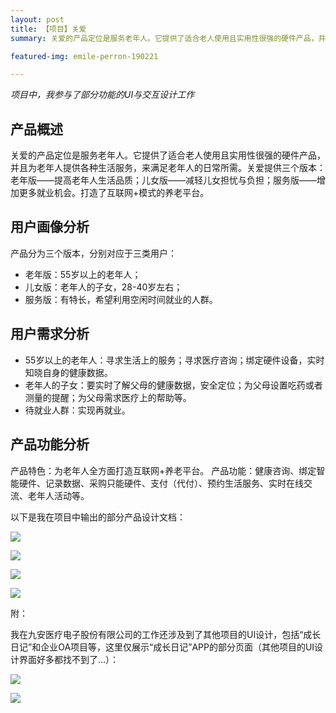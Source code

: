 ```yaml
---
layout: post
title: 【项目】关爱
summary: 关爱的产品定位是服务老年人。它提供了适合老人使用且实用性很强的硬件产品，并且为老年人提供各种生活服务，来满足老年人的日常所需。关爱提供三个版本：老年版——提高老年人生活品质；儿女版——减轻儿女担忧与负担；服务版——增加更多就业机会。打造了互联网+模式的养老平台。

featured-img: emile-perron-190221

---
```

*项目中，我参与了部分功能的UI与交互设计工作*

## 产品概述 ##

关爱的产品定位是服务老年人。它提供了适合老人使用且实用性很强的硬件产品，并且为老年人提供各种生活服务，来满足老年人的日常所需。关爱提供三个版本：老年版——提高老年人生活品质；儿女版——减轻儿女担忧与负担；服务版——增加更多就业机会。打造了互联网+模式的养老平台。

## 用户画像分析 ##

产品分为三个版本，分别对应于三类用户：

- 老年版：55岁以上的老年人；
- 儿女版：老年人的子女，28-40岁左右；
- 服务版：有特长，希望利用空闲时间就业的人群。

## 用户需求分析 ##

- 55岁以上的老年人：寻求生活上的服务；寻求医疗咨询；绑定硬件设备，实时知晓自身的健康数据。
- 老年人的子女：要实时了解父母的健康数据，安全定位；为父母设置吃药或者测量的提醒；为父母需求医疗上的帮助等。
- 待就业人群：实现再就业。

## 产品功能分析 ##

产品特色：为老年人全方面打造互联网+养老平台。
产品功能：健康咨询、绑定智能硬件、记录数据、采购只能硬件、支付（代付）、预约生活服务、实时在线交流、老年人活动等。



以下是我在项目中输出的部分产品设计文档：

![](https://i.imgur.com/nfqR2Fo.jpg)


![](https://i.imgur.com/YEeHH1R.jpg)


![](https://i.imgur.com/phvrxjd.jpg)


![](https://i.imgur.com/5aufL9q.jpg)


附：

我在九安医疗电子股份有限公司的工作还涉及到了其他项目的UI设计，包括“成长日记”和企业OA项目等，这里仅展示“成长日记”APP的部分页面（其他项目的UI设计界面好多都找不到了...）：

![](https://i.imgur.com/LWgzv6T.jpg)

![](https://i.imgur.com/VRP2Cba.jpg)







